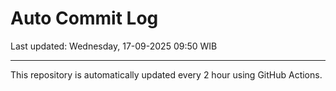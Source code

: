 # Auto Commit Log

Last updated: Wednesday, 17-09-2025 09:50 WIB

---

This repository is automatically updated every 2 hour using GitHub Actions.
